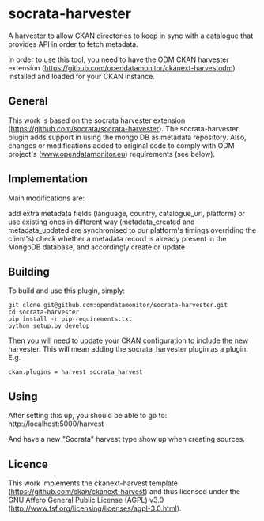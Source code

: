socrata-harvester
=================

A harvester to allow CKAN directories to keep in sync with a catalogue that provides API in order to fetch metadata.

In order to use this tool, you need to have the ODM CKAN harvester extension (https://github.com/opendatamonitor/ckanext-harvestodm)
installed and loaded for your CKAN instance.


General
---------

This work is based on the socrata harvester extension (https://github.com/socrata/socrata-harvester).
The socrata-harvester plugin adds support in using the mongo DB as metadata repository. Also, changes or modifications added to original
code to comply with ODM project's (www.opendatamonitor.eu) requirements (see below).


Implementation
---------------

Main modifications are:

add extra metadata fields (language, country, catalogue_url, platform) or use existing ones in different way (metadata_created and metadata_updated are synchronised 
to our platform's timings overriding the client's) check whether a metadata record is already present in the MongoDB database, and accordingly create or update

Building
---------

To build and use this plugin, simply:

    git clone git@github.com:opendatamonitor/socrata-harvester.git
    cd socrata-harvester
    pip install -r pip-requirements.txt
    python setup.py develop

Then you will need to update your CKAN configuration to include the new harvester.  This will mean adding the
socrata_harvester plugin as a plugin.  E.g.

    ckan.plugins = harvest socrata_harvest

    
Using
---------

After setting this up, you should be able to go to:
    http://localhost:5000/harvest

And have a new "Socrata" harvest type show up when creating sources.


Licence
---------

This work implements the ckanext-harvest template (https://github.com/ckan/ckanext-harvest) and thus 
licensed under the GNU Affero General Public License (AGPL) v3.0 (http://www.fsf.org/licensing/licenses/agpl-3.0.html).